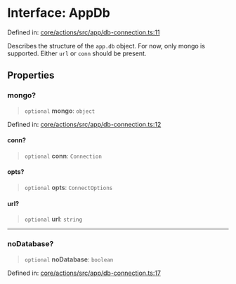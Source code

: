 # Interface: AppDb

Defined in: [core/actions/src/app/db-connection.ts:11](https://github.com/LaWebcapsule/orbits/blob/0227fc1f241d9ddfb863d821a69fe94c6051b22a/core/actions/src/app/db-connection.ts#L11)

Describes the structure of the `app.db` object.
For now, only mongo is supported.
Either `url` or `conn` should be present.

## Properties

### mongo?

> `optional` **mongo**: `object`

Defined in: [core/actions/src/app/db-connection.ts:12](https://github.com/LaWebcapsule/orbits/blob/0227fc1f241d9ddfb863d821a69fe94c6051b22a/core/actions/src/app/db-connection.ts#L12)

#### conn?

> `optional` **conn**: `Connection`

#### opts?

> `optional` **opts**: `ConnectOptions`

#### url?

> `optional` **url**: `string`

***

### noDatabase?

> `optional` **noDatabase**: `boolean`

Defined in: [core/actions/src/app/db-connection.ts:17](https://github.com/LaWebcapsule/orbits/blob/0227fc1f241d9ddfb863d821a69fe94c6051b22a/core/actions/src/app/db-connection.ts#L17)
